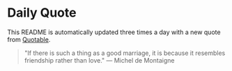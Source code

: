 # Daily Quote


This README is automatically updated three times a day with a new quote from [Quotable](https://github.com/lukePeavey/quotable).


















































> "If there is such a thing as a good marriage, it is because it resembles friendship rather than love."
> — Michel de Montaigne
